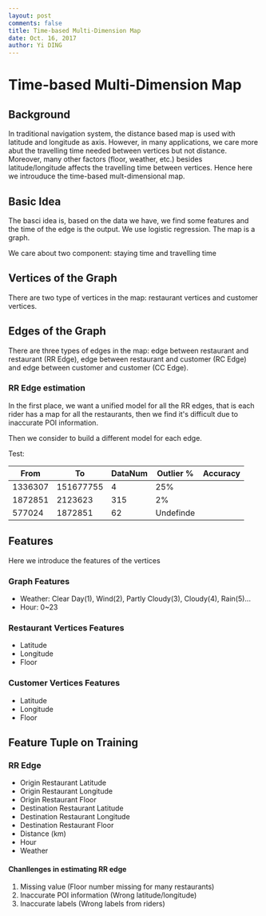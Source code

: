 ```yaml
--- 
layout: post
comments: false
title: Time-based Multi-Dimension Map
date: Oct. 16, 2017
author: Yi DING
---
```


[comment]: # (This post introduce the time-based mult-dimensional map)

# Time-based Multi-Dimension Map

## Background
In traditional navigation system, the distance based map is used with latitude and longitude as axis. However, in many applications, we care more abut the travelling time needed between vertices but not distance. Moreover, many other factors (floor, weather, etc.) besides latitude/longitude affects the travelling time between vertices. Hence here we introuduce the time-based mult-dimensional map.

## Basic Idea
The basci idea is, based on the data we have, we find some features and the time of the edge is the output. We use  logistic regression. The map is a graph.

We care about two component: staying time and travelling time


## Vertices of the Graph
There are two type of vertices in the map: restaurant vertices and customer vertices.

## Edges of the Graph
There are three types of edges in the map: edge between restaurant and restaurant (RR Edge), edge between restaurant and customer (RC Edge) and edge between customer and customer (CC Edge).

### RR Edge estimation
In the first place, we want a unified model for all the RR edges, that is each rider has a map for all the restaurants, then we find it's difficult due to inaccurate POI information.

Then we consider to build a different model for each edge.

Test:

|From       |To         |DataNum    |Outlier %  |Accuracy   |
|---        |---        |---        |---        |---        |
|1336307    |151677755  |4          |25%        ||
|1872851    |2123623    |315        |2%         ||
|577024     |1872851    |62         |Undefinde  ||


## Features
Here we introduce the features of the vertices

### Graph Features
* Weather: Clear Day(1), Wind(2), Partly Cloudy(3), Cloudy(4), Rain(5)...
* Hour: 0~23

### Restaurant Vertices Features
* Latitude
* Longitude
* Floor

### Customer Vertices Features
* Latitude
* Longitude
* Floor

## Feature Tuple on Training
### RR Edge
* Origin Restaurant Latitude
* Origin Restaurant Longitude
* Origin Restaurant Floor
* Destination Restaurant Latitude
* Destination Restaurant Longitude
* Destination Restaurant Floor
* Distance (km)
* Hour
* Weather

#### Chanllenges in estimating RR edge
1. Missing value (Floor number missing for many restaurants)
2. Inaccurate POI information (Wrong latitude/longitude)
3. Inaccurate labels (Wrong labels from riders)
